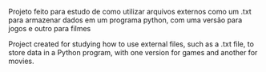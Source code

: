 Projeto feito para estudo de como utilizar arquivos externos como um .txt para armazenar dados em um programa python, com uma versão para jogos e outro para filmes


Project created for studying how to use external files, such as a .txt file, to store data in a Python program, with one version for games and another for movies.
